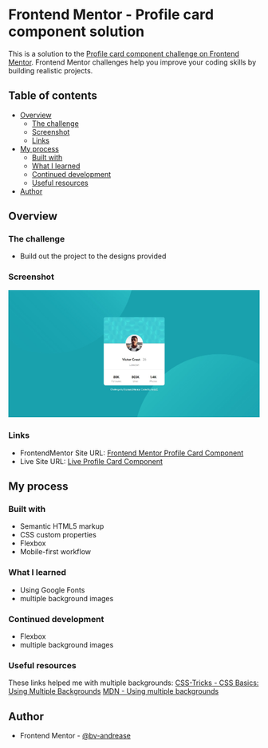 # Frontend Mentor - Profile card component solution

This is a solution to the [Profile card component challenge on Frontend Mentor](https://www.frontendmentor.io/challenges/profile-card-component-cfArpWshJ). Frontend Mentor challenges help you improve your coding skills by building realistic projects. 

## Table of contents

- [Overview](#overview)
  - [The challenge](#the-challenge)
  - [Screenshot](#screenshot)
  - [Links](#links)
- [My process](#my-process)
  - [Built with](#built-with)
  - [What I learned](#what-i-learned)
  - [Continued development](#continued-development)
  - [Useful resources](#useful-resources)
- [Author](#author)

## Overview

### The challenge

- Build out the project to the designs provided

### Screenshot

![](./screenshot.jpg)


### Links

- FrontendMentor Site URL: [Frontend Mentor Profile Card Component](https://www.frontendmentor.io/solutions/profile-card-component-7ozEhOGR6i)
- Live Site URL: [Live Profile Card Component](https://radiant-blini-3eafef.netlify.app/profile-card-component/)

## My process

### Built with

- Semantic HTML5 markup
- CSS custom properties
- Flexbox
- Mobile-first workflow

### What I learned

* Using Google Fonts
* multiple background images


### Continued development

* Flexbox
* multiple background images

### Useful resources

These links helped me with multiple backgrounds:
[CSS-Tricks - CSS Basics: Using Multiple Backgrounds](https://css-tricks.com/css-basics-using-multiple-backgrounds/)
[MDN - Using multiple backgrounds](https://developer.mozilla.org/en-US/docs/Web/CSS/CSS_backgrounds_and_borders/Using_multiple_backgrounds)

## Author

- Frontend Mentor - [@bv-andrease](https://www.frontendmentor.io/profile/bv-andrease)
